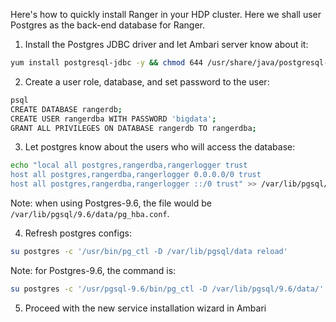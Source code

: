Here's how to quickly install Ranger in your HDP cluster. Here we shall user Postgres as the back-end database for Ranger.

1. Install the Postgres JDBC driver and let Ambari server know about it:
```bash
yum install postgresql-jdbc -y && chmod 644 /usr/share/java/postgresql-jdbc.jar && ambari-server setup --jdbc-db=postgres --jdbc-driver=/usr/share/java/postgresql-jdbc.jar
```

2. Create a user role, database, and set password to the user:
```bash
psql
CREATE DATABASE rangerdb;
CREATE USER rangerdba WITH PASSWORD 'bigdata';
GRANT ALL PRIVILEGES ON DATABASE rangerdb TO rangerdba;
```

3. Let postgres know about the users who will access the database:
```bash
echo "local all postgres,rangerdba,rangerlogger trust
host all postgres,rangerdba,rangerlogger 0.0.0.0/0 trust
host all postgres,rangerdba,rangerlogger ::/0 trust" >> /var/lib/pgsql/data/pg_hba.conf
```
Note: when using Postgres-9.6, the file would be ```/var/lib/pgsql/9.6/data/pg_hba.conf```.

4. Refresh postgres configs:
```bash
su postgres -c '/usr/bin/pg_ctl -D /var/lib/pgsql/data reload'
```
Note: for Postgres-9.6, the command is:
```bash
su postgres -c '/usr/pgsql-9.6/bin/pg_ctl -D /var/lib/pgsql/9.6/data/'
```

5. Proceed with the new service installation wizard in Ambari
